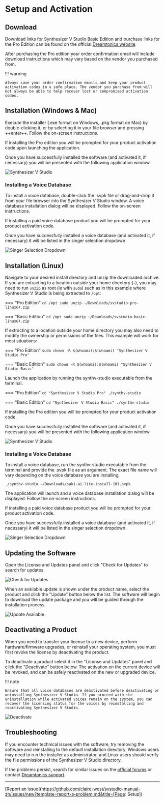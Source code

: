 # Setup and Activation

## Download

Download links for Synthesizer V Studio Basic Edition and purchase links for the Pro Edition can be found on the official [Dreamtonics website](https://dreamtonics.com/en/synthesizerv/).

After purchasing the Pro edition your order confirmation email will include download instructions which may vary based on the vendor you purchased from.

!!! warning

    Always save your order confirmation emails and keep your product activation codes in a safe place. The vendor you purchase from will not always be able to help recover lost or compromised activation codes.

## Installation (Windows & Mac)

Execute the installer (.exe format on Windows, .pkg format on Mac) by double-clicking it, or by selecting it in your file browser and pressing ++enter++. Follow the on-screen instructions.

If installing the Pro edition you will be prompted for your product activation code upon launching the application.

Once you have successfully installed the software (and activated it, if necessary) you will be presented with the following application window.

![Synthesizer V Studio](img/synthv-studio.png)

### Installing a Voice Database

To install a voice database, double-click the .svpk file or drag-and-drop it from your file browser into the Synthesizer V Studio window. A voice database installation dialog will be displayed. Follow the on-screen instructions.

If installing a paid voice database product you will be prompted for your product activation code.

Once you have successfully installed a voice database (and activated it, if necessary) it will be listed in the singer selection dropdown.

![Singer Selection Dropdown](img/quickstart/singer-dropdown-arrangement.png)

## Installation (Linux)

Navigate to your desired install directory and unzip the downloaded archive. If you are extracting to a location outside your home directory (`~`), you may need to run `unzip` as root (ie with `sudo`) such as in this example where Synthesizer V Studio is being extracted to `/opt`:

=== "Pro Edition"
    ```
    cd /opt
    sudo unzip ~/Downloads/svstudio-pro-linux64.zip
    ```

=== "Basic Edition"
    ```
    cd /opt
    sudo unzip ~/Downloads/svstudio-basic-linux64.zip
    ```

If extracting to a location outside your home directory you may also need to modify the ownership or permissions of the files. This example will work for most situations:

=== "Pro Edition"
    ```
    sudo chown -R $(whoami):$(whoami) "Synthesizer V Studio Pro"
    ```

=== "Basic Edition"
    ```
    sudo chown -R $(whoami):$(whoami) "Synthesizer V Studio Basic"
    ```

Launch the application by running the synthv-studio executable from the terminal.

=== "Pro Edition"
    ```
    cd "Synthesizer V Studio Pro"
    ./synthv-studio
    ```

=== "Basic Edition"
    ```
    cd "Synthesizer V Studio Basic"
    ./synthv-studio
    ```

If installing the Pro edition you will be prompted for your product activation code.

Once you have successfully installed the software (and activated it, if necessary) you will be presented with the following application window.

![Synthesizer V Studio](img/synthv-studio.png)

### Installing a Voice Database

To install a voice database, run the synthv-studio executable from the terminal and provide the .svpk file as an argument. The exact file name will vary depending on the voice database you are installing.

`./synthv-studio ~/Downloads/saki-ai-lite-install-101.svpk`

The application will launch and a voice database installation dialog will be displayed. Follow the on-screen instructions.

If installing a paid voice database product you will be prompted for your product activation code.

Once you have successfully installed a voice database (and activated it, if necessary) it will be listed in the singer selection dropdown.

![Singer Selection Dropdown](img/quickstart/singer-dropdown-arrangement.png)

## Updating the Software

Open the License and Updates panel and click "Check for Updates" to search for updates.

![Check for Updates](img/check-for-updates.png)

When an available update is shown under the product name, select the product and click the "Update" button below the list. The software will begin to download the update package and you will be guided through the installation process.

![Update Available](img/update.png)

## Deactivating a Product

When you need to transfer your license to a new device, perform hardware/firmware upgrades, or reinstall your operating system, you must first revoke the license by deactivating the product.

To deactivate a product select it in the "License and Updates" panel and click the "Deactivate" button below. The activation on the current device will be revoked, and can be safely reactivated on the new or upgraded device.

!!! note

    Ensure that all voice databases are deactivated before deactivating or uninstalling Synthesizer V Studio. If you proceed with the uninstallation while activated voices remain on the system, you can recover the licensing status for the voices by reinstalling and reactivating Synthesizer V Studio.

![Deactivate](img/deactivate.png)

## Troubleshooting

If you encounter technical issues with the software, try removing the software and reinstalling to the default installation directory. Windows users may need to run the installer as administrator, and Linux users should verify the file permissions of the Synthesizer V Studio directory.

If the problems persist, search for similar issues on the [official forums](https://forum.synthesizerv.com/search) or contact [Dreamtonics support](support.md).

---

[Report an Issue](https://github.com/claire-west/svstudio-manual-zh/issues/new?template=report-a-problem.md&title=[Page: Setup])